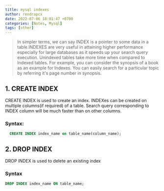 ```yaml
---
title: mysql indexes
author: rendrapcx
date: 2022-07-06 18:01:47 +0700
categories: [Notes, Mysql]
tags: [other]
---
```


> In simpler terms, we can say INDEX is a pointer to some data in a table.INDEXES are very useful in attaining higher performance especially for large databases as it speeds up your search query execution.
> Unindexed tables take more time when compared to Indexed tables. For example, you can consider the synopsis of a book as an example for Indexes. You can easily search for a particular topic by referring it's page number in synopsis.  

## 1. CREATE INDEX

CREATE INDEX is used to create an index. INDEXes can be created on multiple columns(if required) of a table. Search query corresponding to INDEX column will be much faster than on other columns.

### Syntax:

```sql
  CREATE INDEX index_name on table_name(column_name);
```

## 2. DROP INDEX

DROP INDEX is used to delete an existing index

### Syntax

```sql
DROP INDEX index_name ON table_name;
```